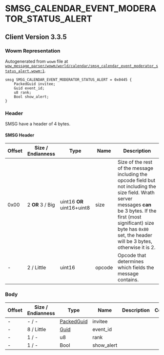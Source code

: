 # SMSG_CALENDAR_EVENT_MODERATOR_STATUS_ALERT

## Client Version 3.3.5

### Wowm Representation

Autogenerated from `wowm` file at [`wow_message_parser/wowm/world/calendar/smsg_calendar_event_moderator_status_alert.wowm:1`](https://github.com/gtker/wow_messages/tree/main/wow_message_parser/wowm/world/calendar/smsg_calendar_event_moderator_status_alert.wowm#L1).
```rust,ignore
smsg SMSG_CALENDAR_EVENT_MODERATOR_STATUS_ALERT = 0x0445 {
    PackedGuid invitee;
    Guid event_id;
    u8 rank;
    Bool show_alert;
}
```
### Header

SMSG have a header of 4 bytes.

#### SMSG Header

| Offset | Size / Endianness | Type   | Name   | Description |
| ------ | ----------------- | ------ | ------ | ----------- |
| 0x00   | 2 **OR** 3 / Big           | uint16 **OR** uint16+uint8 | size | Size of the rest of the message including the opcode field but not including the size field. Wrath server messages **can** be 3 bytes. If the first (most significant) size byte has `0x80` set, the header will be 3 bytes, otherwise it is 2.|
| -      | 2 / Little| uint16 | opcode | Opcode that determines which fields the message contains. |

### Body

| Offset | Size / Endianness | Type | Name | Description | Comment |
| ------ | ----------------- | ---- | ---- | ----------- | ------- |
| - | - / - | [PackedGuid](../types/packed-guid.md) | invitee |  |  |
| - | 8 / Little | [Guid](../types/packed-guid.md) | event_id |  |  |
| - | 1 / - | u8 | rank |  |  |
| - | 1 / - | Bool | show_alert |  |  |

